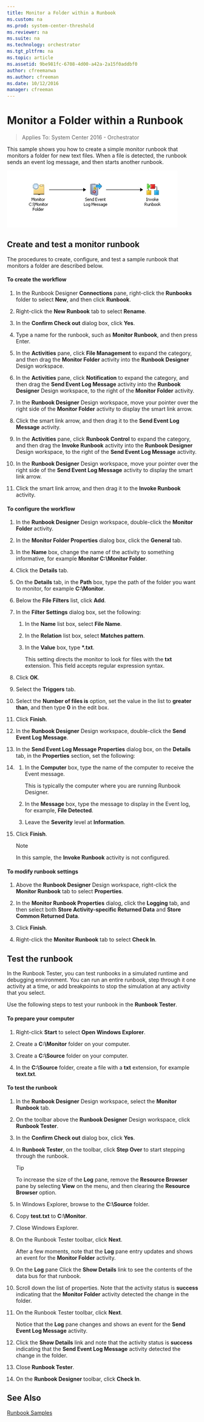 ```yaml
---
title: Monitor a Folder within a Runbook
ms.custom: na
ms.prod: system-center-threshold
ms.reviewer: na
ms.suite: na
ms.technology: orchestrator
ms.tgt_pltfrm: na
ms.topic: article
ms.assetid: 9be981fc-6708-4d00-a42a-2a15f0addbf0
author: cfreemanwa
ms.author: cfreeman
ms.date: 10/12/2016
manager: cfreeman
---
```


# Monitor a Folder within a Runbook

> Applies To: System Center 2016 - Orchestrator

This sample shows you how to create a simple monitor runbook that monitors a folder for new text files. When a file is detected, the runbook sends an event log message, and then starts another runbook.  

![Monitor Folder](./media/monitor-a-folder-within-a-runbook/Orch2016_Sample_MonitorFolder.png)  

## Create and test a monitor runbook  
The procedures to create, configure, and test a sample runbook that monitors a folder are described below.  

#### To create the workflow  

1.  In the Runbook Designer **Connections** pane, right-click the **Runbooks** folder to select **New**, and then click **Runbook**.  

2.  Right-click the **New Runbook** tab to select **Rename**.  

3.  In the **Confirm Check out** dialog box, click **Yes**.  

4.  Type a name for the runbook, such as **Monitor Runbook**, and then press Enter.  

5.  In the **Activities** pane, click **File Management** to expand the category, and then drag the **Monitor Folder** activity into the **Runbook Designer** Design workspace.  

6.  In the **Activities** pane, click **Notification** to expand the category, and then drag the **Send Event Log Message** activity into the **Runbook Designer** Design workspace, to the right of the **Monitor Folder** activity.  

7.  In the **Runbook Designer** Design workspace, move your pointer over the right side of the **Monitor Folder** activity to display the smart link arrow.  

8.  Click the smart link arrow, and then drag it to the **Send Event Log Message** activity.  

9. In the **Activities** pane, click **Runbook Control** to expand the category, and then drag the **Invoke Runbook** activity into the **Runbook Designer** Design workspace, to the right of the **Send Event Log Message** activity.  

10. In the **Runbook Designer** Design workspace, move your pointer over the right side of the **Send Event Log Message** activity to display the smart link arrow.  

11. Click the smart link arrow, and then drag it to the **Invoke Runbook** activity.  

#### To configure the workflow  

1.  In the **Runbook Designer** Design workspace, double\-click the **Monitor Folder** activity.  

2.  In the **Monitor Folder Properties** dialog box, click the **General** tab.  

3.  In the **Name** box, change the name of the activity to something informative, for example **Monitor C:\\Monitor Folder**.  

4.  Click the **Details** tab.  

5.  On the **Details** tab, in the **Path** box, type the path of the folder you want to monitor, for example **C:\\Monitor**.  

6.  Below the **File Filters** list, click **Add**.  

7.  In the **Filter Settings** dialog box, set the following:  

    1.  In the **Name** list box, select **File Name**.  

    2.  In the **Relation** list box, select **Matches pattern**.  

    3.  In the **Value** box, type **\*.txt**.  

        This setting directs the monitor to look for files with the **txt** extension. This field accepts regular expression syntax.  

8.  Click **OK**.  

9. Select the **Triggers** tab.  

10. Select the **Number of files is** option, set the value in the list to **greater than**, and then type **0** in the edit box.  

11. Click **Finish**.  

12. In the **Runbook Designer** Design workspace, double\-click the **Send Event Log Message**.  

13. In the **Send Event Log Message Properties** dialog box, on the **Details** tab, in the **Properties** section, set the following:  

14. 1.  In the **Computer** box, type the name of the computer to receive the Event message.  

        This is typically the computer where you are running Runbook Designer.  

    2.  In the **Message** box, type the message to display in the Event log, for example, **File Detected**.  

    3.  Leave the **Severity** level at **Information**.  
15. Click **Finish**.  

    > [!NOTE]  
    > In this sample, the **Invoke Runbook** activity is not configured.  

#### To modify runbook settings  

1.  Above the **Runbook Designer** Design workspace, right-click the **Monitor Runbook** tab to select **Properties**.  

2.  In the **Monitor Runbook Properties** dialog, click the **Logging** tab, and then select both **Store Activity\-specific Returned Data** and **Store Common Returned Data**.  

3.  Click **Finish**.  

4.  Right-click the **Monitor Runbook** tab to select **Check In**.  

## Test the runbook  
In the Runbook Tester, you can test runbooks in a simulated runtime and debugging environment. You can run an entire runbook, step through it one activity at a time, or add breakpoints to stop the simulation at any activity that you select.  

Use the following steps to test your runbook in the **Runbook Tester**.  

#### To prepare your computer  

1.  Right-click **Start** to select **Open Windows Explorer**.  

2.  Create a **C:\\Monitor** folder on your computer.  

3.  Create a **C:\\Source** folder on your computer.  

4.  In the **C:\\Source** folder, create a file with a **txt** extension, for example **text.txt**.  

#### To test the runbook  

1.  In the **Runbook Designer** Design workspace, select the **Monitor Runbook** tab.  

2.  On the toolbar above the **Runbook Designer** Design workspace, click **Runbook Tester**.  

3.  In the **Confirm Check out** dialog box, click **Yes**.  

4.  In **Runbook Tester**, on the toolbar, click **Step Over** to start stepping through the runbook.  

    > [!TIP]  
    > To increase the size of the **Log** pane, remove the **Resource Browser** pane by selecting **View** on the menu, and then clearing the **Resource Browser** option.  

5.  In Windows Explorer, browse to the **C:\\Source** folder.  

6.  Copy **test.txt** to **C:\\Monitor**.  

7.  Close Windows Explorer.  

8.  On the Runbook Tester toolbar, click **Next**.  

    After a few moments, note that the **Log** pane entry updates and shows an event for the **Monitor Folder** activity.  

9. On the **Log** pane Click the **Show Details** link to see the contents of the data bus for that runbook.  

10. Scroll down the list of properties. Note that the activity status is **success** indicating that the **Monitor Folder** activity detected the change in the folder.  

11. On the Runbook Tester toolbar, click **Next**.  

    Notice that the **Log** pane changes and shows an event for the **Send Event Log Message** activity.  

12. Click the **Show Details** link and note that the activity status is **success** indicating that the **Send Event Log Message** activity detected the change in the folder.  

13. Close **Runbook Tester**.  

14. On the **Runbook Designer** toolbar, click **Check In**.  

## See Also  
[Runbook Samples](runbook-samples.md)  
